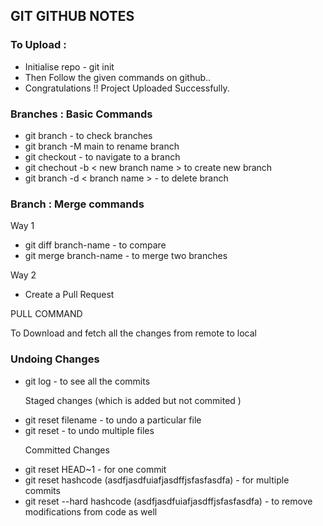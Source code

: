  <h2>GIT GITHUB NOTES</h2>
   <div>
    <h3>To Upload :</h3>
    <ul>
        <li>Initialise repo - git init</li>
        <li>Then Follow the given commands on github..</li>
        <li>Congratulations !! Project Uploaded Successfully.</li>
    </ul>
    <h3>Branches : Basic Commands</h3>
    <ul>
        <li>git branch - to check branches</li>
        <li>git branch -M main to rename branch </li>
        <li>git checkout <branchname> -  to navigate to a branch</li>
            <li>git chechout -b < new branch name > to create new branch</li>
            <li>git branch -d < branch name > - to delete branch</li>
    </ul>
    <h3>Branch : Merge commands</h3>
    <p>Way 1</p>
    <ul>
    <li>git diff branch-name - to compare</li>
    <li>git merge branch-name - to merge two  branches</li>
    </ul>
    <p>Way 2</p>
    <ul>
        <li>Create a Pull Request</li>
    </ul>
       <P>PULL COMMAND</P>
    <P>To Download and fetch all the changes from remote to local</P>
     <h3>Undoing Changes</h3>
    <ul>
        <li>git log - to see all the commits</li>
        <p>Staged changes (which is added but not commited )</p>
        <li>git reset filename - to undo a particular file</li>
        <li>git reset - to undo multiple files</li>
        <p>Committed Changes </p>
        <li>git reset HEAD~1 - for one commit</li>
        <li>git reset hashcode (asdfjasdfuiafjasdffjsfasfasdfa) - for multiple commits</li>
        <li>git reset --hard hashcode (asdfjasdfuiafjasdffjsfasfasdfa) - to remove modifications from code as well</li>
    </ul>
   </div>
